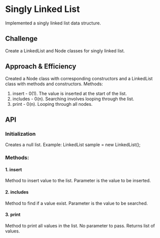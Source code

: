# Singly Linked List
Implemented a singly linked list data structure.

## Challenge
Create a LinkedList and Node classes for singly linked list.

## Approach & Efficiency
Created a Node class with corresponding constructors and a LinkedList class with methods and constructors. Methods:
1. insert - 0(1). The value is inserted at the start of the list.
2. includes - 0(n). Searching involves looping through the list.
3. print - 0(n). Looping through all nodes.

## API
### Initialization
Creates a null list. Example: LinkedList sample = new LinkedList();
### Methods:
#### 1. insert 
Method to insert value to the list. Parameter is the value to be inserted.
#### 2. includes
Method to find if a value exist. Parameter is the value to be searched.
#### 3. print
Method to print all values in the list. No parameter to pass. Returns list of values.

